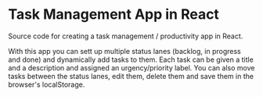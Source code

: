 # Task Management App in React

Source code for creating a task management / productivity app in React.

With this app you can sett up multiple status lanes (backlog, in progress and done) and dynamically add tasks to them. Each task can be given a title and a description and assigned an urgency/priority label. You can also move tasks between the status lanes, edit them, delete them and save them in the browser's localStorage.


